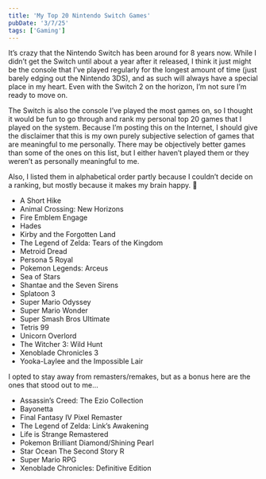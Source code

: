 ```yaml
---
title: 'My Top 20 Nintendo Switch Games'
pubDate: '3/7/25'
tags: ['Gaming']
---
```


It’s crazy that the Nintendo Switch has been around for 8 years now. While I didn’t get the Switch until about a year after it released, I think it just might be the console that I’ve played regularly for the longest amount of time (just barely edging out the Nintendo 3DS), and as such will always have a special place in my heart. Even with the Switch 2 on the horizon, I’m not sure I’m ready to move on.

The Switch is also the console I’ve played the most games on, so I thought it would be fun to go through and rank my personal top 20 games that I played on the system. Because I’m posting this on the Internet, I should give the disclaimer that this is my own purely subjective selection of games that are meaningful to me personally. There may be objectively better games than some of the ones on this list, but I either haven’t played them or they weren’t as personally meaningful to me.

Also, I listed them in alphabetical order partly because I couldn’t decide on a ranking, but mostly because it makes my brain happy. 🧠

* A Short Hike
* Animal Crossing: New Horizons
* Fire Emblem Engage
* Hades
* Kirby and the Forgotten Land
* The Legend of Zelda: Tears of the Kingdom
* Metroid Dread
* Persona 5 Royal
* Pokemon Legends: Arceus
* Sea of Stars
* Shantae and the Seven Sirens
* Splatoon 3
* Super Mario Odyssey
* Super Mario Wonder
* Super Smash Bros Ultimate
* Tetris 99
* Unicorn Overlord
* The Witcher 3: Wild Hunt
* Xenoblade Chronicles 3
* Yooka-Laylee and the Impossible Lair

I opted to stay away from remasters/remakes, but as a bonus here are the ones that stood out to me…

- Assassin’s Creed: The Ezio Collection
- Bayonetta
- Final Fantasy IV Pixel Remaster
- The Legend of Zelda: Link’s Awakening
- Life is Strange Remastered
- Pokemon Brilliant Diamond/Shining Pearl
- Star Ocean The Second Story R
- Super Mario RPG
- Xenoblade Chronicles: Definitive Edition
